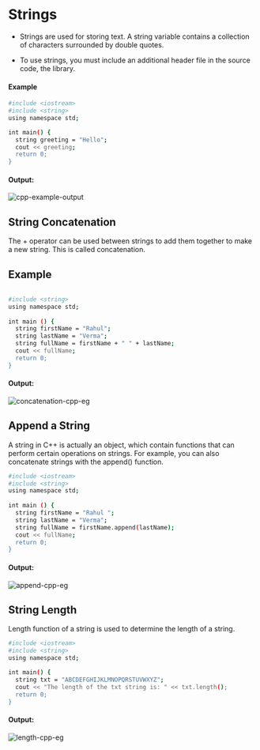 
# Strings

- Strings are used for storing text. A string variable contains a collection of characters surrounded by double quotes.

- To use strings, you must include an additional header file in the source code, the <string> library.

#### Example

```bash
#include <iostream>
#include <string>
using namespace std;

int main() {
  string greeting = "Hello";
  cout << greeting;
  return 0;
}
```
#### Output:
![cpp-example-output](https://user-images.githubusercontent.com/99107358/196533616-248f89bf-6474-495b-9f40-78dce0553725.png)
  
## String Concatenation

The + operator can be used between strings to add them together to make a new string. This is called concatenation.

## Example

```bash

#include <string>
using namespace std;
 
int main () {
  string firstName = "Rahul";
  string lastName = "Verma";
  string fullName = firstName + " " + lastName;
  cout << fullName;
  return 0;
}
```
  #### Output:
  ![concatenation-cpp-eg](https://user-images.githubusercontent.com/99107358/196534511-6ae207d4-0bc5-4b5c-9806-f20979158fd0.png)
  

## Append a String

A string in C++ is actually an object, which contain functions that can perform certain operations on strings. For example, you can also concatenate strings with the append() function.

```bash
#include <iostream>
#include <string>
using namespace std;
 
int main () {
  string firstName = "Rahul ";
  string lastName = "Verma";
  string fullName = firstName.append(lastName);
  cout << fullName;
  return 0;
}
```
#### Output:
![append-cpp-eg](https://user-images.githubusercontent.com/99107358/196534959-1356fa45-3586-463a-af48-119880590027.png)

## String Length

Length function of a string is used to determine the length of a string.

```bash
#include <iostream>
#include <string>
using namespace std;

int main() {
  string txt = "ABCDEFGHIJKLMNOPQRSTUVWXYZ";
  cout << "The length of the txt string is: " << txt.length();
  return 0;
}
```
#### Output:
![length-cpp-eg](https://user-images.githubusercontent.com/99107358/196535404-1441a338-d1ba-4bfa-8b2a-ffab508663c8.png)


